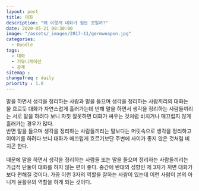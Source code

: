```yaml
---
layout: post
title: 대화
description: "왜 이렇게 대화가 힘든 것일까?"
date: 2020-05-21 00:30:00
image: "/assets/_images/2017-11/germweapon.jpg"
categories:
  - Doodle
tags:
  - 대화
  - 커뮤니케이션
  - 관계
sitemap :
changefreq : daily
priority : 1.0
---
```



말을 하면서 생각을 정리하는 사람과 말을 들으며 생각을 정리하는 사람끼리의 대화는 물 흐르듯 대화가 자연스럽게 흘러가는데 반해 말을 하면서 생각을 정리하는 사람들끼리는 서로 말을 하려다 보니 자칫 잘못하면 대화가 싸우는 것처럼 비치거나 매끄럽지 않게 흘러가는 경우가 많다.<br/>
반면 말을 들으며 생각을 정리하는 사람들끼리는 말보다는 머릿속으로 생각을 정리하고 이야기를 하려다 보니 대화가 매끄럽게 흐르기보단 주변에 사이가 좋지 않은 것처럼 비치곤 한다.<br/>
<br/>
때문에 말을 하면서 생각을 정리하는 사람들 또는 말을 들으며 정리하는 사람들끼리는 가급적 단둘이 대화를 하지 않는 편이 좋다. 중간에 반대의 성향인 제 3자가 끼면 대화가 보다 편해질 것이다. 가끔 이런 3자의 역할을 잘하는 사람이 있는데 이런 사람이 본의 아니게 윤활유의 역할을 하게 되는 것이다.
